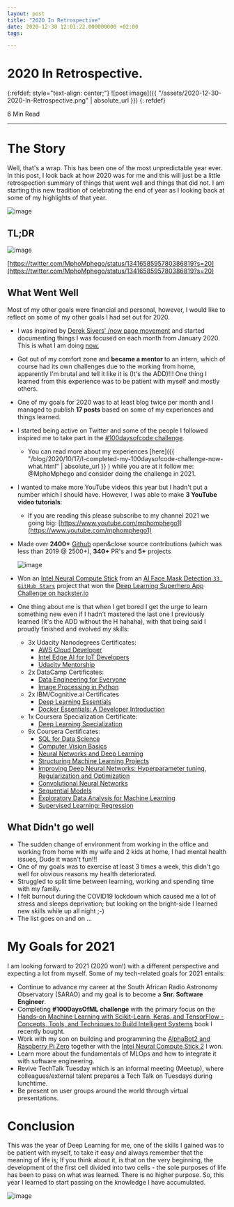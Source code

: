 ```yaml
---
layout: post
title: "2020 In Retrospective"
date: 2020-12-30 12:01:22.000000000 +02:00
tags:

---
```

# 2020 In Retrospective.

{:refdef: style="text-align: center;"}
![post image]({{ "/assets/2020-12-30-2020-In-Retrospective.png" | absolute_url }})
{: refdef}

6 Min Read

-----------------------------------------------------------------------------------------

# The Story

Well, that's a wrap. This has been one of the most unpredictable year ever. In this post, I look back at how 2020 was for me and this will just be a little retrospection summary of things that went well and things that did not. I am starting this new tradition of celebrating the end of year as I looking back at some of my highlights of that year.

![image](https://user-images.githubusercontent.com/7910856/103358803-2b43ba80-4abf-11eb-9366-8444636c14d4.png)


## TL;DR

![image](https://user-images.githubusercontent.com/7910856/103348815-d2b2f400-4aa3-11eb-8887-4761ea9f1637.png)

[https://twitter.com/MphoMphego/status/1341658595780386819?s=20](https://twitter.com/MphoMphego/status/1341658595780386819?s=20)

## What Went Well

Most of my other goals were financial and personal, however, I would like to reflect on some of my other goals I had set out for 2020.

- I was inspired by [Derek Sivers’ /now page movement](https://sivers.org/now3) and started documenting things I was focused on each month from January 2020. This is what I am doing [now.](https://blog.mphomphego.co.za/now)

- Got out of my comfort zone and **became a mentor** to an intern, which of course had its own challenges due to the working from home, apparently I'm brutal and tell it like it is (It's the ADD)!!! 
    One thing I learned from this experience was to be patient with myself and mostly others.

- One of my goals for 2020 was to at least blog twice per month and I managed to publish **17 posts** based on some of my experiences and things learned.

- I started being active on Twitter and some of the people I followed inspired me to take part in the [#100daysofcode challenge](https://www.100daysofcode.com/). 
    - You can read more about my experiences [here]({{ "/blog/2020/10/17/I-completed-my-100daysofcode-challenge-now-what.html" | absolute_url }} ) while you are at it follow me: @MphoMphego and consider doing the challenge in 2021.


- I wanted to make more YouTube videos this year but I hadn't put a number which I should have. However, I was able to make **3 YouTube video tutorials**: 
    -  If you are reading this please subscribe to my channel 2021 we going big: [https://www.youtube.com/mphomphego1](https://www.youtube.com/mphomphego1)

- Made over **2400+** [Github](www.github.com/mmphego) open&close source contributions (which was less than 2019 @ 2500+), **340+** PR's and **5+** projects

    ![image](https://user-images.githubusercontent.com/7910856/103354260-bfa82000-4ab3-11eb-95ca-7683327288af.png)

- Won an [Intel Neural Compute Stick](https://software.intel.com/content/www/us/en/develop/articles/intel-movidius-neural-compute-stick.html) from an [AI Face Mask Detection `33 GitHub Stars`](https://github.com/mmphego/face_mask_detection_openvino) project that won the [Deep Learning Superhero App Challenge on hackster.io](https://www.hackster.io/contests/DLSuperheroes)

- One thing about me is that when I get bored I get the urge to learn something new even if I hadn't mastered the last one I previously learned (It's the ADD without the H hahaha), with that being said I proudly finished and evolved my skills:
    - 3x Udacity Nanodegrees Certificates:
        - [AWS Cloud Developer](https://bit.ly/3bDW1Tx)
        - [Intel Edge AI for IoT Developers](https://bit.ly/3hlU9Rx)
        - [Udacity Mentorship](https://confirm.udacity.com/CR7THQTA)
    - 2x DataCamp Certificates:
        - [Data Engineering for Everyone](https://www.datacamp.com/statement-of-accomplishment/course/d4b904060f7b8f9cc09108d67e8b38090e5366ea)
        - [Image Processing in Python](https://www.datacamp.com/statement-of-accomplishment/course/83dd4580afecb275fc8bbc3b33e9c2b37d1b0941?raw=1)
    - 2x IBM/Cognitive.ai Certificates
        + [Deep Learning Essentials](https://www.youracclaim.com/badges/ad832d4d-1fd9-414c-8a15-c7bb785c7ff8)
        + [Docker Essentials: A Developer Introduction](https://courses.cognitiveclass.ai/certificates/1cc20979bb2541b98ebe89b7dddba922)
    - 1x Coursera Specialization Certificate:
        + [Deep Learning Specialization](https://www.coursera.org/account/accomplishments/specialization/certificate/G56VYEEUA74F)
    - 9x Coursera Certificates:
        + [SQL for Data Science](https://www.coursera.org/account/accomplishments/certificate/7CHG32GPG87F)
        + [Computer Vision Basics](https://www.coursera.org/account/accomplishments/records/AU55ZKBNNWV8)
        + [Neural Networks and Deep Learning](https://bit.ly/2Qxyo65)
        + [Structuring Machine Learning Projects](https://www.coursera.org/account/accomplishments/verify/BAYZTYTQ8HL9)
        + [Improving Deep Neural Networks: Hyperparameter tuning, Regularization and Optimization](https://www.coursera.org/account/accomplishments/verify/ZURGHWGGD5UD)
        + [Convolutional Neural Networks](https://coursera.org/share/ed8ab98d1f10d6bf93b611d03da65ddc)
        + [Sequential Models](https://www.coursera.org/account/accomplishments/certificate/DSDUZ8J6S7RC)
        + [Exploratory Data Analysis for Machine Learning](https://coursera.org/share/1c238ff3b9ffd2b3162716eaa0daed78)
        + [Supervised Learning: Regression](https://www.coursera.org/account/accomplishments/certificate/JTVYGECVVQTQ)

## What Didn't go well

- The sudden change of environment from working in the office and working from home with my wife and 2 kids at home, I had mental health issues, Dude it wasn't fun!!!
- One of my goals was to exercise at least 3 times a week, this didn't go well for obvious reasons my health deteriorated.
- Struggled to split time between learning, working and spending time with my family.
- I felt burnout during the COVID19 lockdown which caused me a lot of stress and sleeps deprivation; but looking on the bright-side I learned new skills while up all night ;-)
- The list goes on and on ...


# My Goals for 2021

I am looking forward to 2021 (2020 won!) with a different perspective and expecting a lot from myself. Some of my tech-related goals for 2021 entails:

- Continue to advance my career at the South African Radio Astronomy Observatory (SARAO) and my goal is to become a **Snr. Software Engineer**.
- Completing **#100DaysOfML challenge** with the primary focus on the [Hands-on Machine Learning with Scikit-Learn, Keras, and TensorFlow - Concepts, Tools, and Techniques to Build Intelligent Systems](https://www.goodreads.com/book/show/40363665-hands-on-machine-learning-with-scikit-learn-keras-and-tensorflow) book I recently bought.
- Work with my son on building and programming the [AlphaBot2 and Raspberry Pi Zero](https://twitter.com/MphoMphego/status/1338402741685727234?s=20) together with the [Intel Neural Compute Stick 2](https://twitter.com/MphoMphego/status/1324097569417560078?s=20) I won.
- Learn more about the fundamentals of MLOps and how to integrate it with software engineering.
- Revive TechTalk Tuesday which is an informal meeting (Meetup), where colleagues/external talent prepares a Tech Talk on Tuesdays during lunchtime.
- Be present on user groups around the world through virtual presentations.

# Conclusion

This was the year of Deep Learning for me, one of the skills I gained was to be patient with myself, to take it easy and always remember that the meaning of life is; If you think about it, is that on the very beginning, the development of the first cell divided into two cells - the sole purposes of life has been to pass on what was learned. There is no higher purpose. So, this year I learned to start passing on the knowledge I have accumulated. 

![image](https://user-images.githubusercontent.com/7910856/103353089-8f12b700-4ab0-11eb-89dd-535a767c1871.png)
